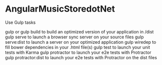 # AngularMusicStoredotNet

Use Gulp tasks

gulp or gulp build to build an optimized version of your application in /dist
gulp serve to launch a browser sync server on your source files
gulp serve:dist to launch a server on your optimized application
gulp wiredep to fill bower dependencies in your .html file(s)
gulp test to launch your unit tests with Karma
gulp protractor to launch your e2e tests with Protractor
gulp protractor:dist to launch your e2e tests with Protractor on the dist files
